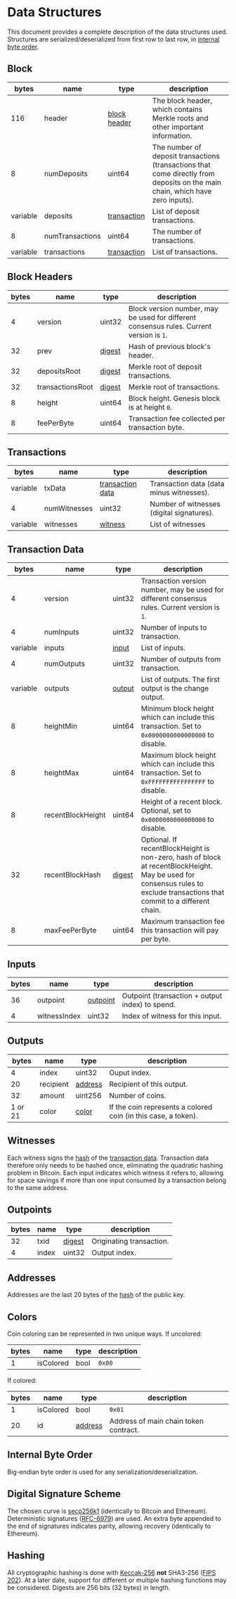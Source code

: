 # Data Structures

This document provides a complete description of the data structures used.
Structures are serialized/deserialized from first row to last row, in [internal byte order](#internal-byte-order).

## Block

| bytes | name | type | description |
|-|-|-|-|
| 116 | header | [block header](#block-headers) | The block header, which contains Merkle roots and other important information. |
| 8 | numDeposits | uint64 | The number of deposit transactions (transactions that come directly from deposits on the main chain, which have zero inputs). |
| variable | deposits | [transaction](#transactions) | List of deposit transactions. |
| 8 | numTransactions | uint64 | The number of transactions. |
| variable | transactions | [transaction](#transactions) | List of transactions. |

## Block Headers

| bytes | name | type | description |
|-|-|-|-|
| 4 | version | uint32 | Block version number, may be used for different consensus rules. Current version is `1`. |
| 32 | prev | [digest](#hashing) | Hash of previous block's header. |
| 32 | depositsRoot | [digest](#hashing) | Merkle root of deposit transactions. |
| 32 | transactionsRoot | [digest](#hashing) | Merkle root of transactions. |
| 8 | height | uint64 | Block height. Genesis block is at height `0`. |
| 8 | feePerByte | uint64 | Transaction fee collected per transaction byte. |

## Transactions

| bytes | name | type | description |
|-|-|-|-|
| variable | txData | [transaction data](#transaction-data) | Transaction data (data minus witnesses). |
| 4 | numWitnesses | uint32 | Number of witnesses (digital signatures). |
| variable | witnesses | [witness](#witnesses) | List of witnesses |

## Transaction Data

| bytes | name | type | description |
|-|-|-|-|
| 4 | version | uint32 | Transaction version number, may be used for different consensus rules. Current version is `1`. |
| 4 | numInputs | uint32 | Number of inputs to transaction. |
| variable | inputs | [input](#inputs) | List of inputs. |
| 4 | numOutputs | uint32 | Number of outputs from transaction. |
| variable | outputs | [output](#outputs) | List of outputs. The first output is the change output. |
| 8 | heightMin | uint64 | Minimum block height which can include this transaction. Set to `0x0000000000000000` to disable. |
| 8 | heightMax | uint64 | Maximum block height which can include this transaction. Set to `0xFFFFFFFFFFFFFFFF` to disable. |
| 8 | recentBlockHeight | uint64 | Height of a recent block. Optional, set to `0x0000000000000000` to disable. |
| 32 | recentBlockHash | [digest](#hashing) | Optional. If recentBlockHeight is non-zero, hash of block at recentBlockHeight. May be used for consensus rules to exclude transactions that commit to a different chain. |
| 8 | maxFeePerByte | uint64 | Maximum transaction fee this transaction will pay per byte. |

## Inputs

| bytes | name | type | description |
|-|-|-|-|
| 36 | outpoint | [outpoint](#outpoints) | Outpoint (transaction + output index) to spend. |
| 4 | witnessIndex | uint32 | Index of witness for this input. |

## Outputs

| bytes | name | type | description |
|-|-|-|-|
| 4 | index | uint32 | Ouput index. |
| 20 | recipient | [address](#addresses) | Recipient of this output. |
| 32 | amount | uint256 | Number of coins. |
| 1 or 21 | color | [color](#colors) | If the coin represents a colored coin (in this case, a token). |

## Witnesses

Each witness signs the [hash](#hashing) of the [transaction data](#transaction-data).
Transaction data therefore only needs to be hashed once, eliminating the quadratic hashing problem in Bitcoin.
Each input indicates which witness it refers to, allowing for space savings if more than one input consumed by a transaction belong to the same address.

## Outpoints

| bytes | name | type | description |
|-|-|-|-|
| 32 | txid | [digest](#hashing) | Originating transaction. |
| 4 | index | uint32 | Output index. |

## Addresses

Addresses are the last 20 bytes of the [hash](#hashing) of the public key.

## Colors

Coin coloring can be represented in two unique ways.
If uncolored:

| bytes | name | type | description |
|-|-|-|-|
| 1 | isColored | bool | `0x00` |

If colored:

| bytes | name | type | description |
|-|-|-|-|
| 1 | isColored | bool | `0x01` |
| 20 | id | [address](#addresses) | Address of main chain token contract. |

## Internal Byte Order

Big-endian byte order is used for any serialization/deserialization.

## Digital Signature Scheme

The chosen curve is [secp256k1](https://en.bitcoin.it/wiki/Secp256k1) (identically to Bitcoin and Ethereum).
Deterministic signatures ([RFC-6979](https://tools.ietf.org/rfc/rfc6979.txt)) are used.
An extra byte appended to the end of signatures indicates parity, allowing recovery (identically to Ethereum).

## Hashing

All cryptographic hashing is done with [Keccak-256](https://keccak.team/keccak.html) **not** SHA3-256 ([FIPS 202](https://keccak.team/specifications.html#FIPS_202)).
At a later date, support for different or multiple hashing functions may be considered.
Digests are 256 bits (32 bytes) in length.
